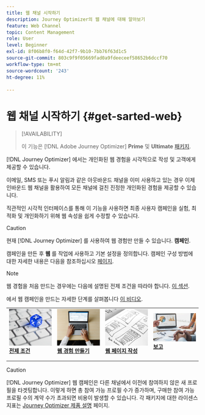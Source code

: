 ```yaml
---
title: 웹 채널 시작하기
description: Journey Optimizer의 웹 채널에 대해 알아보기
feature: Web Channel
topic: Content Management
role: User
level: Beginner
exl-id: 8f06b8f0-f64d-42f7-9b10-7bb76f63d1c5
source-git-commit: 803c9f9f05669fad0a9fdeeceef58652b6dccf70
workflow-type: tm+mt
source-wordcount: '243'
ht-degree: 11%

---
```


# 웹 채널 시작하기 {#get-sarted-web}

>[!AVAILABILITY]
>
>이 기능은 [!DNL Adobe Journey Optimizer] **Prime** 및 **Ultimate** [패키지](https://helpx.adobe.com/kr/legal/product-descriptions/adobe-journey-optimizer.html).

[!DNL Journey Optimizer] 에서는 개인화된 웹 경험을 시각적으로 작성 및 고객에게 제공할 수 있습니다.

이메일, SMS 또는 푸시 알림과 같은 아웃바운드 채널을 이미 사용하고 있는 경우 이제 인바운드 웹 채널을 활용하여 모든 채널에 걸친 진정한 개인화된 경험을 제공할 수 있습니다.

직관적인 시각적 인터페이스를 통해 이 기능을 사용하면 최종 사용자 캠페인을 실험, 최적화 및 개인화하기 위해 웹 속성을 쉽게 수정할 수 있습니다.

>[!CAUTION]
>
>현재 [!DNL Journey Optimizer] 를 사용하여 웹 경험만 만들 수 있습니다. **캠페인**.

캠페인을 만든 후 **웹** 를 작업에 사용하고 기본 설정을 정의합니다. 캠페인 구성 방법에 대한 자세한 내용은 다음을 참조하십시오 [페이지](../campaigns/create-campaign.md#configure).

>[!NOTE]
>
>웹 경험을 처음 만드는 경우에는 다음에 설명된 전제 조건을 따라야 합니다. [이 섹션](web-prerequisites.md).

에서 웹 캠페인을 만드는 자세한 단계를 살펴봅니다 [이 비디오](create-web.md#video).

<table style="table-layout:fixed"><tr style="border: 0;">
<td>
<a href="web-prerequisites.md">
<img alt="리드" src="../assets/do-not-localize/web-prerequisites.jpg">
</a>
<div><a href="web-prerequisites.md"><strong>전제 조건</strong>
</div>
<p>
</td>
<td>
<a href="create-web.md">
<img alt="드물게" src="../assets/do-not-localize/web-create.jpg">
</a>
<div>
<a href="create-web.md"><strong>웹 경험 만들기</strong></a>
</div>
<p></td>
<td>
<a href="author-web.md">
<img alt="유효성 검사" src="../assets/do-not-localize/web-design.jpg">
</a>
<div>
<a href="author-web.md"><strong>웹 페이지 작성 </strong></a>
</div>
<p>
</td>
<td>
<a href="../reports/campaign-global-report.md#web-tab.md">
<img alt="유효성 검사" src="../assets/do-not-localize/web-reporting.jpg">
</a>
<div>
<a href="../reports/campaign-global-report.md#web-tab"><strong>보고</strong></a>
</div>
<p>
</td>
</tr></table>

>[!CAUTION]
>
>[!DNL Journey Optimizer] 웹 캠페인은 다른 채널에서 이전에 참여하지 않은 새 프로필을 타겟팅합니다. 이렇게 하면 총 참여 가능 프로필 수가 증가하며, 구매한 참여 가능 프로필 수의 계약 수가 초과되면 비용이 발생할 수 있습니다. 각 패키지에 대한 라이센스 지표는 [Journey Optimizer 제품 설명](https://helpx.adobe.com/kr/legal/product-descriptions/adobe-journey-optimizer.html) 페이지.



